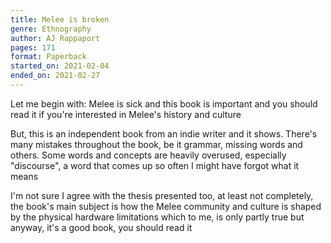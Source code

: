 ```yaml
---
title: Melee is broken
genre: Ethnography
author: AJ Rappaport
pages: 171
format: Paperback
started_on: 2021-02-04
ended_on: 2021-02-27
---
```


Let me begin with: Melee is sick and this book is important and you should read it if you're interested in Melee's history and culture

But, this is an independent book from an indie writer and it shows. There's many mistakes throughout the book, be it grammar, missing words and others. Some words and concepts are heavily overused, especially "discourse", a word that comes up so often I might have forgot what it means

I'm not sure I agree with the thesis presented too, at least not completely, the book's main subject is how the Melee community and culture is shaped by the physical hardware limitations which to me, is only partly true but anyway, it's a good book, you should read it
